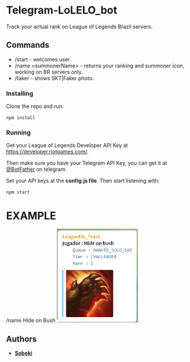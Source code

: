 # Telegram-LoLELO_bot
Track your actual rank on League of Legends Brazil servers.

## Commands
* /start - welcomes user.
* /name \<summonerName\> - returns your ranking and summoner icon, working on BR servers only.
* /faker - shows SKT|Faker photo.

### Installing
Clone the repo and run.
```
npm install
```

### Running
Get your League of Legends Developer API Key at https://developer.riotgames.com/.

Then make sure you have your Telegram API Key, you can get it at [@BotFather](https://telegram.me/BotFather) on telegram.

Set your API keys at the **config.js file**. Then start listening with: 

```
npm start
```
# EXAMPLE
/name Hide on Bush
![Alt asd](https://raw.githubusercontent.com/sobeki/Telegram-LoLELO_bot/master/lol_pics/example.png)
## Authors

* [**Sobeki**](https://github.com/sobeki)




